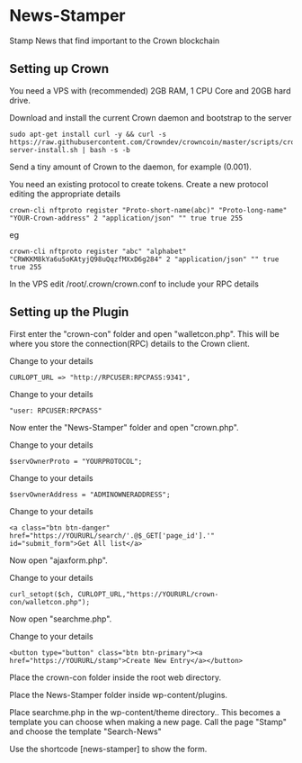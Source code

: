 # News-Stamper
 Stamp News that find important to the Crown blockchain

## Setting up Crown
You need a VPS with (recommended) 2GB RAM, 1 CPU Core and 20GB hard drive.

Download and install the current Crown daemon and bootstrap to the server
```
sudo apt-get install curl -y && curl -s https://raw.githubusercontent.com/Crowndev/crowncoin/master/scripts/crown-server-install.sh | bash -s -b
```

Send a tiny amount of Crown to the daemon, for example (0.001). 

You need an existing protocol to create tokens. Create a new protocol editing the appropriate details
```
crown-cli nftproto register "Proto-short-name(abc)" "Proto-long-name" "YOUR-Crown-address" 2 "application/json" "" true true 255
```
eg
```
crown-cli nftproto register "abc" "alphabet" "CRWKKM8kYa6u5oKAtyjQ98uQqzfMXxD6g284" 2 "application/json" "" true true 255
```

In the VPS edit /root/.crown/crown.conf to include your RPC details


## Setting up the Plugin
First enter the "crown-con" folder and open "walletcon.php".
This will be where you store the connection(RPC) details to the Crown client.

Change to your details
```
CURLOPT_URL => "http://RPCUSER:RPCPASS:9341",
```

Change to your details
```
"user: RPCUSER:RPCPASS"
```

Now enter the "News-Stamper" folder and open "crown.php".

Change to your details
```
$servOwnerProto = "YOURPROTOCOL";
```

Change to your details
```
$servOwnerAddress = "ADMINOWNERADDRESS";
```

Change to your details
```
<a class="btn btn-danger" href="https://YOURURL/search/'.@$_GET['page_id'].'" id="submit_form">Get All list</a>
```

Now open "ajaxform.php".

Change to your details
```
curl_setopt($ch, CURLOPT_URL,"https://YOURURL/crown-con/walletcon.php");
```

Now open "searchme.php".

Change to your details
```
<button type="button" class="btn btn-primary"><a href="https://YOURURL/stamp">Create New Entry</a></button>
```

Place the crown-con folder inside the root web directory.

Place the News-Stamper folder inside wp-content/plugins.

Place searchme.php in the wp-content/theme directory.. 
This becomes a template you can choose when making a new page.
Call the page "Stamp" and choose the template "Search-News"

Use the shortcode [news-stamper] to show the form.